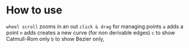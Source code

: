 # How to use
`wheel scroll` zooms in an out
`click & drag` for managing points
`a` adds a point
`n` adds creates a new curve (for non derivable edges)
`c` to show Catmull-Rom only
`b` to show Bezier only,